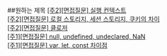 ##원하는 제목
<a href=https://gapus.tistory.com/16>[주2][면접질문] 실행 컨텍스트</a></br><a href=https://gapus.tistory.com/15>[주2][면접질문]  로컬 스토리지, 세션 스토리지, 쿠키의 차이</a></br><a href=https://gapus.tistory.com/14>[주2][면접질문] 클로저</a></br><a href=https://gapus.tistory.com/13>[주1][면접질문] null, undefined, undeclared, NaN</a></br><a href=https://gapus.tistory.com/12>[주1][면접질문] var, let, const 차이점</a></br>
